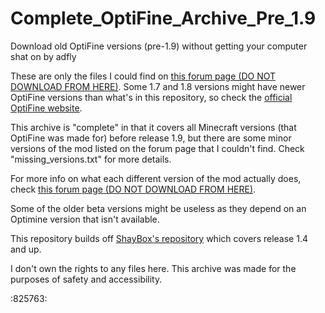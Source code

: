 # Complete_OptiFine_Archive_Pre_1.9
Download old OptiFine versions (pre-1.9) without getting your computer shat on by adfly

These are only the files I could find on [this forum page (DO NOT DOWNLOAD FROM HERE)](https://www.minecraftforum.net/forums/mapping-and-modding-java-edition/minecraft-mods/1286605-b1-4-1-9-optifine-history). Some 1.7 and 1.8 versions might have newer OptiFine versions than what's in this repository, so check the [official OptiFine website]([url](https://optifine.net/downloads)https://optifine.net/downloads).

This archive is "complete" in that it covers all Minecraft versions (that OptiFine was made for) before release 1.9, but there are some minor versions of the mod listed on the forum page that I couldn't find. Check "missing_versions.txt" for more details.

For more info on what each different version of the mod actually does, check [this forum page (DO NOT DOWNLOAD FROM HERE)](https://www.minecraftforum.net/forums/mapping-and-modding-java-edition/minecraft-mods/1286605-b1-4-1-9-optifine-history).

Some of the older beta versions might be useless as they depend on an Optimine version that isn't available.

This repository builds off [ShayBox's repository](https://github.com/ShayBox/OptiFine-Versions) which covers release 1.4 and up.

I don't own the rights to any files here. This archive was made for the purposes of safety and accessibility.

:825763:
